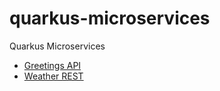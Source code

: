 # quarkus-microservices
Quarkus Microservices 

- [Greetings API](greetings-api/README.md)
- [Weather REST](weather-rest/README.md)
